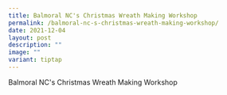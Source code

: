 ```yaml
---
title: Balmoral NC's Christmas Wreath Making Workshop
permalink: /balmoral-nc-s-christmas-wreath-making-workshop/
date: 2021-12-04
layout: post
description: ""
image: ""
variant: tiptap
---
```

<p>Balmoral NC's Christmas Wreath Making Workshop</p>